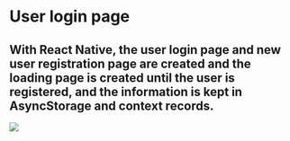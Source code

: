 # User login page

## With React Native, the user login page and new user registration page are created and the loading page is created until the user is registered, and the information is kept in AsyncStorage and context records.

![](user.gif)
